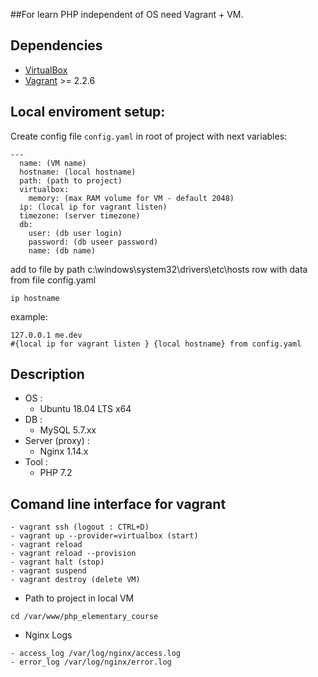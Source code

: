 ##For learn PHP independent of OS need Vagrant + VM.
## Dependencies
- [VirtualBox](https://www.virtualbox.org/wiki/Downloads)
- [Vagrant](https://www.vagrantup.com/downloads.html) >= 2.2.6
## Local enviroment setup:
Create config file ``config.yaml`` in root of project with next variables:
````
---
  name: (VM name)
  hostname: (local hostname)
  path: (path to project)
  virtualbox:
    memory: (max RAM volume for VM - default 2048)
  ip: (local ip for vagrant listen)
  timezone: (server timezone)
  db:
    user: (db user login)
    password: (db useer password)
    name: (db name)
````
add to file by path c:\windows\system32\drivers\etc\hosts
row with data from file config.yaml
````
ip hostname
````
example:
````
127.0.0.1 me.dev
#{local ip for vagrant listen } {local hostname} from config.yaml
````

## Description
- OS :
	- Ubuntu 18.04 LTS x64
- DB :
	- MySQL 5.7.xx
- Server (proxy) :
	- Nginx 1.14.x
- Tool :
    - PHP 7.2

## Comand line interface for vagrant
````
- vagrant ssh (logout : CTRL+D)
- vagrant up --provider=virtualbox (start)
- vagrant reload
- vagrant reload --provision
- vagrant halt (stop)
- vagrant suspend
- vagrant destroy (delete VM)
````
- Path to project in local VM
```
cd /var/www/php_elementary_course
```
- Nginx Logs
````
- access_log /var/log/nginx/access.log
- error_log /var/log/nginx/error.log
````